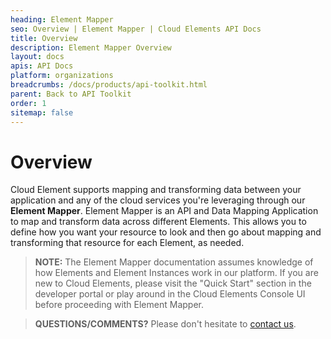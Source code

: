 ```yaml
---
heading: Element Mapper
seo: Overview | Element Mapper | Cloud Elements API Docs
title: Overview
description: Element Mapper Overview
layout: docs
apis: API Docs
platform: organizations
breadcrumbs: /docs/products/api-toolkit.html
parent: Back to API Toolkit
order: 1
sitemap: false
---
```


# Overview

Cloud Element supports mapping and transforming data between your application and any of the cloud services you're leveraging through our **Element Mapper**.  Element Mapper is an API and Data Mapping Application to map and transform data across different Elements. This allows you to define how you want your resource to look and then go about mapping and transforming that resource for each Element, as needed.

> **NOTE:** The Element Mapper documentation assumes knowledge of how Elements and Element Instances work in our platform.  If you are new to Cloud Elements, please visit the "Quick Start" section in the developer portal or play around in the Cloud Elements Console UI before proceeding with Element Mapper.

> **QUESTIONS/COMMENTS?** Please don't hesitate to [contact us](mailto:support@cloud-elements.com).
